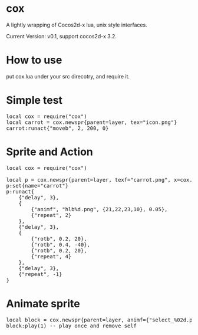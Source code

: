 cox
===
A lightly wrapping of Cocos2d-x lua, unix style interfaces.

Current Version:
v0.1, support cocos2d-x 3.2.


How to use
===
put cox.lua under your src direcotry, and require it.

Simple test
===
<pre>
local cox = require("cox")
local carrot = cox.newspr{parent=layer, tex="icon.png"}
carrot:runact{"moveb", 2, 200, 0}
</pre>

Sprite and Action
===
<pre>
local cox = require("cox")

local p = cox.newspr{parent=layer, texf="carrot.png", x=cox.w/2, y=276}
p:set{name="carrot"}
p:runact{
    {"delay", 3},
    {
        {"animf", "hlb%d.png", {21,22,23,10}, 0.05},
        {"repeat", 2}
    },
    {"delay", 3},
    {
        {"rotb", 0.2, 20},
        {"rotb", 0.4, -40},
        {"rotb", 0.2, 20},
        {"repeat", 4}
    },
    {"delay", 3},
    {"repeat", -1}
}
</pre>

Animate sprite
===
<pre>
local block = cox.newspr{parent=layer, animf={"select_%02d.png", {1,2}, 0.2}}
block:play(1) -- play once and remove self
</pre>

